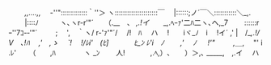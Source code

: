 　　 _,,....,,_　 
-''":::::::::::::｀''＞
ヽ:::::::::::::::::::::￣
　|::::::;ノ´￣＼:::::::::::＼_,. 　
　|::::ﾉ　　　ヽ､ヽr-r'"´　　（.__　、
_,.!イ_　　_,.ﾍｰｧ'二ﾊ二ヽ､へ,_7　　
::::::rｰ''7ｺ-‐'"´　 　 ;　 ',　｀ヽ/
r-'ｧ'"´/　 /!　ﾊ 　ハ　 !　　iヾ_ﾉ　i　
!イ´ ,' |　/__,.!/　V　､!__ﾊ　 ,'　,ゝ　
`! 　!/ﾚi'　(ﾋ_] 　　 　ﾋ_ﾝ ﾚ'i　ﾉ　　
,'　 ﾉ 　 !'"　 　 ,＿__,　 "' i .ﾚ'　
　（　　,ﾊ　　　　ヽ _ﾝ　 　人! 　　　
,.ﾍ,）､　　）＞,､ _____,　,.イ　 ハ　　



<!--
**CelVision/CelVision** is a ✨ _special_ ✨ repository because its `README.md` (this file) appears on your GitHub profile.

Here are some ideas to get you started:

- 🔭 I’m currently working on ...
- 🌱 I’m currently learning ...
- 👯 I’m looking to collaborate on ...
- 🤔 I’m looking for help with ...
- 💬 Ask me about ...
- 📫 How to reach me: ...
- 😄 Pronouns: ...
- ⚡ Fun fact: ...
-->

